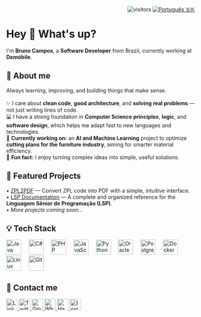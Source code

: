 <div align="right">
  <img src="https://visitor-badge.laobi.icu/badge?page_id=brunoleocam.brunoleocam" alt="visitors" />
  <a href="README.pt.md">
    <img src="https://img.shields.io/badge/README-PT--BR-blue?style=flat-square" alt="Português 🇧🇷" />
  </a>
</div>

<h1 align="left">Hey 👋 What's up?</h1>

<p align="left">
  I'm <b>Bruno Campos</b>, a <b>Software Developer</b> from Brazil, currently working at <b>Demóbile</b>.
</p>

<h2 align="left">📖 About me</h2>

<p align="left">
  Always learning, improving, and building things that make sense.<br><br>
  ✨ I care about <b>clean code</b>, <b>good architecture</b>, and <b>solving real problems</b> — not just writing lines of code.<br>
  💻 I have a strong foundation in <b>Computer Science principles</b>, <b>logic</b>, and <b>software design</b>, which helps me adapt fast to new languages and technologies.<br>
  🎯 <b>Currently working on:</b> an <b>AI and Machine Learning</b> project to optimize <b>cutting plans for the furniture industry</b>, aiming for smarter material efficiency.<br>
  🎲 <b>Fun fact:</b> I enjoy turning complex ideas into simple, useful solutions.
</p>

<h2 align="left">🚀 Featured Projects</h2>

<p align="left">
  • <a href="https://github.com/brunoleocam/ZPL2PDF">ZPL2PDF</a> — Convert ZPL code into PDF with a simple, intuitive interface.<br>
  • <a href="https://github.com/brunoleocam/Documentacao-LSP-Linguagem-Senior-de-Programacao">LSP Documentation</a> — A complete and organized reference for the <b>Linguagem Sênior de Programação (LSP)</b>.<br>
  • <i>More projects coming soon...</i>
</p>

<h2 align="left">💡 Tech Stack</h2>

<div align="left">
  <img src="https://cdn.jsdelivr.net/gh/devicons/devicon/icons/java/java-original.svg" height="40" alt="Java" />
  <img width="12" />
  <img src="https://cdn.jsdelivr.net/gh/devicons/devicon/icons/csharp/csharp-original.svg" height="40" alt="C#" />
  <img width="12" />
  <img src="https://cdn.jsdelivr.net/gh/devicons/devicon/icons/php/php-original.svg" height="40" alt="PHP" />
  <img width="12" />
  <img src="https://cdn.jsdelivr.net/gh/devicons/devicon/icons/javascript/javascript-original.svg" height="40" alt="JavaScript" />
  <img width="12" />
  <img src="https://cdn.jsdelivr.net/gh/devicons/devicon/icons/python/python-original.svg" height="40" alt="Python" />
  <img width="12" />
  <img src="https://cdn.jsdelivr.net/gh/devicons/devicon/icons/oracle/oracle-original.svg" height="40" alt="Oracle" />
  <img width="12" />
  <img src="https://cdn.jsdelivr.net/gh/devicons/devicon/icons/postgresql/postgresql-original.svg" height="40" alt="PostgreSQL" />
  <img width="12" />
  <img src="https://cdn.jsdelivr.net/gh/devicons/devicon/icons/docker/docker-original.svg" height="40" alt="Docker" />
  <img width="12" />
  <img src="https://cdn.jsdelivr.net/gh/devicons/devicon/icons/linux/linux-original.svg" height="40" alt="Linux" />
  <img width="12" />
  <img src="https://cdn.jsdelivr.net/gh/devicons/devicon/icons/git/git-original.svg" height="40" alt="Git" />
</div>

<h2 align="left">📩 Contact me</h2>

<div align="left">
  <a href="https://www.linkedin.com/in/brunoleocam/" target="_blank">
    <img src="https://img.shields.io/badge/LinkedIn-Bruno%20Campos-blue?style=flat-square&logo=linkedin" height="30" alt="LinkedIn" />
  </a>
  <a href="https://x.com/brunoleocam" target="_blank">
    <img src="https://img.shields.io/badge/Twitter-@brunoleocam-1DA1F2?style=flat-square&logo=twitter" height="30" alt="Twitter" />
  </a>
  <a href="mailto:brunoleocam@gmail.com" target="_blank">
    <img src="https://img.shields.io/badge/Gmail-brunoleocam@gmail.com-D14836?style=flat-square&logo=gmail" height="30" alt="Gmail" />
  </a>
  <a href="https://wa.me/5543996522752" target="_blank">
    <img src="https://img.shields.io/badge/WhatsApp-Chat-green?style=flat-square&logo=whatsapp" height="30" alt="WhatsApp" />
  </a>
  <a href="https://www.hackerrank.com/profile/brunoleocam" target="_blank">
    <img src="https://img.shields.io/badge/HackerRank-Profile-2EC866?style=flat-square&logo=hackerrank" height="30" alt="HackerRank" />
  </a>
  <a href="https://www.instagram.com/brunoleocam" target="_blank">
    <img src="https://img.shields.io/badge/Instagram-@brunoleocam-E4405F?style=flat-square&logo=instagram" height="30" alt="Instagram" />
  </a>
</div>
